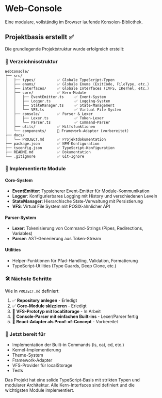 # Web-Console

Eine modulare, vollständig im Browser laufende Konsolen-Bibliothek.

## Projektbasis erstellt ✅

Die grundlegende Projektstruktur wurde erfolgreich erstellt:

### 📁 Verzeichnisstruktur
```
WebConsole/
├── src/
│   ├── types/          ✅ Globale TypeScript-Typen
│   ├── enums/          ✅ Globale Enums (ExitCode, FileType, etc.)
│   ├── interfaces/     ✅ Globale Interfaces (IVFS, IKernel, etc.)
│   ├── core/           ✅ Kern-Module
│   │   ├── EventEmitter.ts     ✅ Event-System
│   │   ├── Logger.ts           ✅ Logging-System
│   │   ├── StateManager.ts     ✅ State-Management
│   │   └── VFS.ts              ✅ Virtual File System
│   ├── console/        ✅ Parser & Lexer
│   │   ├── Lexer.ts            ✅ Token-Lexer
│   │   └── Parser.ts           ✅ Command-Parser
│   ├── utils/          ✅ Hilfsfunktionen
│   └── components/     📁 Framework-Adapter (vorbereitet)
├── docs/
│   └── PROJECT.md      ✅ Projektdokumentation
├── package.json        ✅ NPM-Konfiguration
├── tsconfig.json       ✅ TypeScript-Konfiguration
├── README.md           ✅ Dokumentation
└── .gitignore          ✅ Git-Ignore

```

### 🔧 Implementierte Module

#### Core-System
- **EventEmitter**: Typsicherer Event-Emitter für Module-Kommunikation
- **Logger**: Konfigurierbares Logging mit History und verschiedenen Leveln
- **StateManager**: Hierarchische State-Verwaltung mit Persistierung
- **VFS**: Virtual File System mit POSIX-ähnlicher API

#### Parser-System
- **Lexer**: Tokenisierung von Command-Strings (Pipes, Redirections, Variables)
- **Parser**: AST-Generierung aus Token-Stream

#### Utilities
- Helper-Funktionen für Pfad-Handling, Validation, Formatierung
- TypeScript-Utilities (Type Guards, Deep Clone, etc.)

### 🛠️ Nächste Schritte

Wie in `PROJECT.md` definiert:

1. ✅ **Repository anlegen** - Erledigt
2. ✅ **Core-Module skizzieren** - Erledigt
3. 🔄 **VFS-Prototyp mit localStorage** - In Arbeit
4. 🔄 **Console-Parser mit einfachen Built-ins** - Lexer/Parser fertig
5. 🔄 **React-Adapter als Proof-of-Concept** - Vorbereitet

### 🚀 Jetzt bereit für

- Implementation der Built-in Commands (ls, cat, cd, etc.)
- Kernel-Implementierung
- Theme-System
- Framework-Adapter
- VFS-Provider für localStorage
- Tests

Das Projekt hat eine solide TypeScript-Basis mit strikten Typen und modularer Architektur. Alle Kern-Interfaces sind definiert und die wichtigsten Module implementiert.
